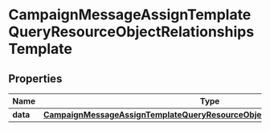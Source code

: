 # CampaignMessageAssignTemplateQueryResourceObjectRelationshipsTemplate

## Properties
Name | Type | Description | Notes
------------ | ------------- | ------------- | -------------
**data** | [**CampaignMessageAssignTemplateQueryResourceObjectRelationshipsTemplateData**](CampaignMessageAssignTemplateQueryResourceObjectRelationshipsTemplateData.md) |  |  [optional]
